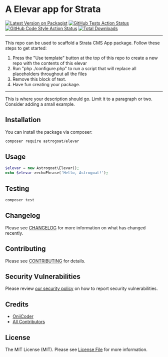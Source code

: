 # A Elevar app for Strata

[![Latest Version on Packagist](https://img.shields.io/packagist/v/astrogoat/elevar.svg?style=flat-square)](https://packagist.org/packages/astrogoat/elevar)
[![GitHub Tests Action Status](https://img.shields.io/github/workflow/status/astrogoat/elevar/run-tests?label=tests)](https://github.com/astrogoat/elevar/actions?query=workflow%3Arun-tests+branch%3Amain)
[![GitHub Code Style Action Status](https://img.shields.io/github/workflow/status/astrogoat/elevar/Check%20&%20fix%20styling?label=code%20style)](https://github.com/astrogoat/elevar/actions?query=workflow%3A"Check+%26+fix+styling"+branch%3Amain)
[![Total Downloads](https://img.shields.io/packagist/dt/astrogoat/elevar.svg?style=flat-square)](https://packagist.org/packages/astrogoat/elevar)

---
This repo can be used to scaffold a Strata CMS App package. Follow these steps to get started:

1. Press the "Use template" button at the top of this repo to create a new repo with the contents of this elevar
2. Run "php ./configure.php" to run a script that will replace all placeholders throughout all the files
3. Remove this block of text.
4. Have fun creating your package.
---

This is where your description should go. Limit it to a paragraph or two. Consider adding a small example.

## Installation

You can install the package via composer:

```bash
composer require astrogoat/elevar
```

## Usage

```php
$elevar = new Astrogoat\Elevar();
echo $elevar->echoPhrase('Hello, Astrogoat!');
```

## Testing

```bash
composer test
```

## Changelog

Please see [CHANGELOG](CHANGELOG.md) for more information on what has changed recently.

## Contributing

Please see [CONTRIBUTING](.github/CONTRIBUTING.md) for details.

## Security Vulnerabilities

Please review [our security policy](../../security/policy) on how to report security vulnerabilities.

## Credits

- [OniiCoder](https://github.com/astrogoat)
- [All Contributors](../../contributors)



## License

The MIT License (MIT). Please see [License File](LICENSE.md) for more information.
